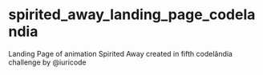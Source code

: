 # spirited_away_landing_page_codelandia
Landing Page of animation Spirited Away created in fifth codelândia challenge by @iuricode
